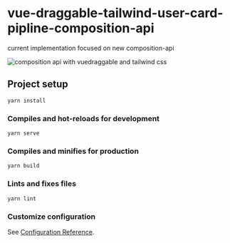 # vue-draggable-tailwind-user-card-pipline-composition-api

current implementation focused on new composition-api

![composition api with vuedraggable and tailwind css](https://github.com/anish2690/demo-assets/blob/master/2019-12-15%2017.39.37.gif)

## Project setup

```
yarn install
```

### Compiles and hot-reloads for development

```
yarn serve
```

### Compiles and minifies for production

```
yarn build
```

### Lints and fixes files

```
yarn lint
```

### Customize configuration

See [Configuration Reference](https://cli.vuejs.org/config/).
